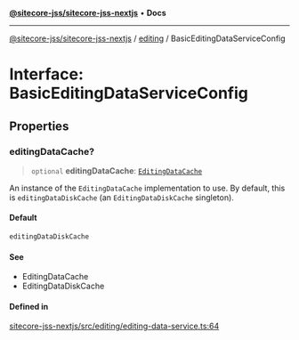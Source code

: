 [**@sitecore-jss/sitecore-jss-nextjs**](../../README.md) • **Docs**

***

[@sitecore-jss/sitecore-jss-nextjs](../../README.md) / [editing](../README.md) / BasicEditingDataServiceConfig

# Interface: BasicEditingDataServiceConfig

## Properties

### editingDataCache?

> `optional` **editingDataCache**: [`EditingDataCache`](EditingDataCache.md)

An instance of the `EditingDataCache` implementation to use.
By default, this is `editingDataDiskCache` (an `EditingDataDiskCache` singleton).

#### Default

```ts
editingDataDiskCache
```

#### See

 - EditingDataCache
 - EditingDataDiskCache

#### Defined in

[sitecore-jss-nextjs/src/editing/editing-data-service.ts:64](https://github.com/Sitecore/jss/blob/f1572afbfc8b17fc798c9a1c6949529e432bf0ed/packages/sitecore-jss-nextjs/src/editing/editing-data-service.ts#L64)
